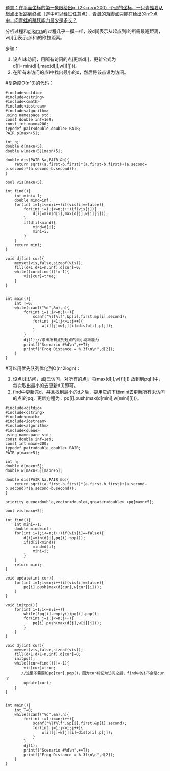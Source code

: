 [题意：在平面坐标的第一象限给出n（2<=n<=200）个点的坐标，一只青蛙要从起点出发跳到终点（途中可以经过任意点），青蛙的落脚点只能在给出的n个点中，问青蛙的跳跃能力最少是多长？](http://poj.org/problem?id=2253)

分析过程和[dijkstra](https://github.com/poluner/blog/blob/master/acm/graph-theory/%E5%8D%95%E6%BA%90%E6%9C%80%E7%9F%AD%E8%B7%AF%EF%BC%8C%E8%BF%AA%E6%9D%B0%E6%96%AF%E7%89%B9%E6%8B%89%E7%AE%97%E6%B3%95.md)的过程几乎一摸一样，设d[i]表示从起点到i的所需最短距离，w[i][j]表示点i和j的欧拉距离。

步骤：
 1. 设点i未访问，用所有访问的点j更新d[i]，更新公式为d[i]=min(d[i],max(d[j],w[i][j]))。
 2. 在所有未访问的点i中找出最小的d，然后将该点设为访问。

#复杂度O(n^3)的代码：
```
#include<cstdio>
#include<cstring>
#include<cmath>
#include<iostream>
#include<algorithm>
using namespace std;
const double inf=1e9;
const int maxn=200;
typedef pair<double,double> PAIR;
PAIR p[maxn+5];

int n;
double d[maxn+5];
double w[maxn+5][maxn+5];

double dis(PAIR &a,PAIR &b){
    return sqrt((a.first-b.first)*(a.first-b.first)+(a.second-b.second)*(a.second-b.second));
}

bool vis[maxn+5];

int find(){
    int mini=-1;
    double mind=inf;
    for(int i=1;i<=n;i++)if(vis[i]==false){
        for(int j=1;j<=n;j++)if(vis[j]){
            d[i]=min(d[i],max(d[j],w[i][j]));
        }
        if(d[i]<mind){
            mind=d[i];
            mini=i;
        }
    }
    return mini;
}

void dj(int cur){
    memset(vis,false,sizeof(vis));
    fill(d+1,d+1+n,inf),d[cur]=0;
    while((cur=find())!=-1){
        vis[cur]=true;
    }
}


int main(){
    int T=0;
    while(scanf("%d",&n),n){
        for(int i=1;i<=n;i++){
            scanf("%lf%lf",&p[i].first,&p[i].second);
            for(int j=1;j<=i;j++){
                w[i][j]=w[j][i]=dis(p[i],p[j]);
            }
        }
        dj(1);//求出所有点到起点的最小跳跃能力
        printf("Scenario #%d\n",++T);
        printf("Frog Distance = %.3f\n\n",d[2]);
    }
}

```
#可以用优先队列优化到O(n^2logn)：

 1. 设点i未访问，点j已访问，对所有的点j，将max(d[j],w[i][j]) 放到到pq[i]中，每次取出最小的去更新d[i]即可。
 2. find中更新完d，并且找到最小的d之后，要用它的下标mini去更新所有未访问的点i的pq，更新方程为：pq[i].push(max(d[mini],w[mini][i]))。


```
#include<cstdio>
#include<cstring>
#include<cmath>
#include<iostream>
#include<algorithm>
#include<queue>
using namespace std;
const double inf=1e9;
const int maxn=200;
typedef pair<double,double> PAIR;
PAIR p[maxn+5];

int n;
double d[maxn+5];
double w[maxn+5][maxn+5];

double dis(PAIR &a,PAIR &b){
    return sqrt((a.first-b.first)*(a.first-b.first)+(a.second-b.second)*(a.second-b.second));
}

priority_queue<double,vector<double>,greater<double> >pq[maxn+5];

bool vis[maxn+5];

int find(){
    int mini=-1;
    double mind=inf;
    for(int i=1;i<=n;i++)if(vis[i]==false){
        d[i]=min(d[i],pq[i].top());
        if(d[i]<mind){
            mind=d[i];
            mini=i;
        }
    }
    return mini;
}

void update(int cur){
    for(int i=1;i<=n;i++)if(vis[i]==false){
        pq[i].push(max(d[cur],w[cur][i]));
    }
}

void initpq(){
    for(int i=1;i<=n;i++){
        while(!pq[i].empty())pq[i].pop();
        for(int j=1;j<=n;j++){
            pq[i].push(max(d[j],w[i][j]));
        }
    }
}

void dj(int cur){
    memset(vis,false,sizeof(vis));
    fill(d+1,d+1+n,inf),d[cur]=0;
    initpq();
    while((cur=find())!=-1){
        vis[cur]=true;
       //这里不需要加pq[cur].pop()，因为cur标记为访问之后，find中的i不会是cur了
        update(cur);
    }
}


int main(){
    int T=0;
    while(scanf("%d",&n),n){
        for(int i=1;i<=n;i++){
            scanf("%lf%lf",&p[i].first,&p[i].second);
            for(int j=1;j<=i;j++){
                w[i][j]=w[j][i]=dis(p[i],p[j]);
            }
        }
        dj(1);
        printf("Scenario #%d\n",++T);
        printf("Frog Distance = %.3f\n\n",d[2]);
    }
}

```
